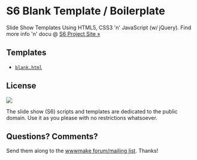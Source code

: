 # S6 Blank Template / Boilerplate

Slide Show Templates Using HTML5, CSS3 'n' JavaScript (w/ jQuery).
Find more info 'n' docu @ [S6 Project Site »](http://slidekit.github.io)


## Templates

- [`blank.html`](http://slidekit.github.io/s6/blank.html)


## License

![](https://publicdomainworks.github.io/buttons/zero88x31.png)

The slide show (S6) scripts and templates are dedicated
to the public domain. Use it as you please with no restrictions whatsoever.

## Questions? Comments?

Send them along to
the [wwwmake forum/mailing list](http://groups.google.com/group/wwwmake).
Thanks!
